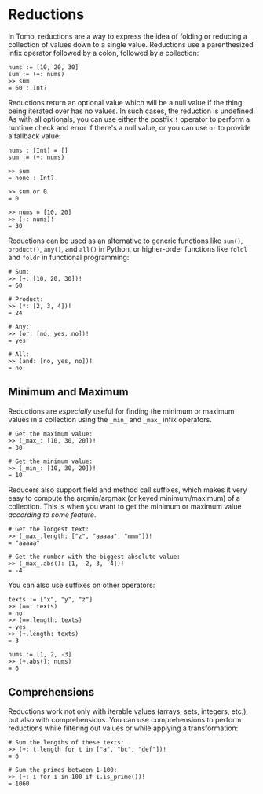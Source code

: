 # Reductions

In Tomo, reductions are a way to express the idea of folding or reducing a
collection of values down to a single value. Reductions use a parenthesized
infix operator followed by a colon, followed by a collection:

```tomo
nums := [10, 20, 30]
sum := (+: nums)
>> sum
= 60 : Int?
```

Reductions return an optional value which will be a null value if the thing
being iterated over has no values. In such cases, the reduction is undefined.
As with all optionals, you can use either the postfix `!` operator to perform
a runtime check and error if there's a null value, or you can use `or` to
provide a fallback value:

```tomo
nums : [Int] = []
sum := (+: nums)

>> sum
= none : Int?

>> sum or 0
= 0

>> nums = [10, 20]
>> (+: nums)!
= 30
```

Reductions can be used as an alternative to generic functions like `sum()`,
`product()`, `any()`, and `all()` in Python, or higher-order functions like
`foldl` and `foldr` in functional programming:

```tomo
# Sum:
>> (+: [10, 20, 30])!
= 60

# Product:
>> (*: [2, 3, 4])!
= 24

# Any:
>> (or: [no, yes, no])!
= yes

# All:
>> (and: [no, yes, no])!
= no
```

## Minimum and Maximum

Reductions are _especially_ useful for finding the minimum or maximum values in
a collection using the `_min_` and `_max_` infix operators.

```tomo
# Get the maximum value:
>> (_max_: [10, 30, 20])!
= 30

# Get the minimum value:
>> (_min_: [10, 30, 20])!
= 10
```

Reducers also support field and method call suffixes, which makes it very easy
to compute the argmin/argmax (or keyed minimum/maximum) of a collection. This
is when you want to get the minimum or maximum value _according to some
feature_.

```tomo
# Get the longest text:
>> (_max_.length: ["z", "aaaaa", "mmm"])!
= "aaaaa"

# Get the number with the biggest absolute value:
>> (_max_.abs(): [1, -2, 3, -4])!
= -4
```

You can also use suffixes on other operators:

```tomo
texts := ["x", "y", "z"]
>> (==: texts)
= no
>> (==.length: texts)
= yes
>> (+.length: texts)
= 3

nums := [1, 2, -3]
>> (+.abs(): nums)
= 6
```

## Comprehensions

Reductions work not only with iterable values (arrays, sets, integers, etc.),
but also with comprehensions. You can use comprehensions to perform reductions
while filtering out values or while applying a transformation:

```tomo
# Sum the lengths of these texts:
>> (+: t.length for t in ["a", "bc", "def"])!
= 6

# Sum the primes between 1-100:
>> (+: i for i in 100 if i.is_prime())!
= 1060
```
